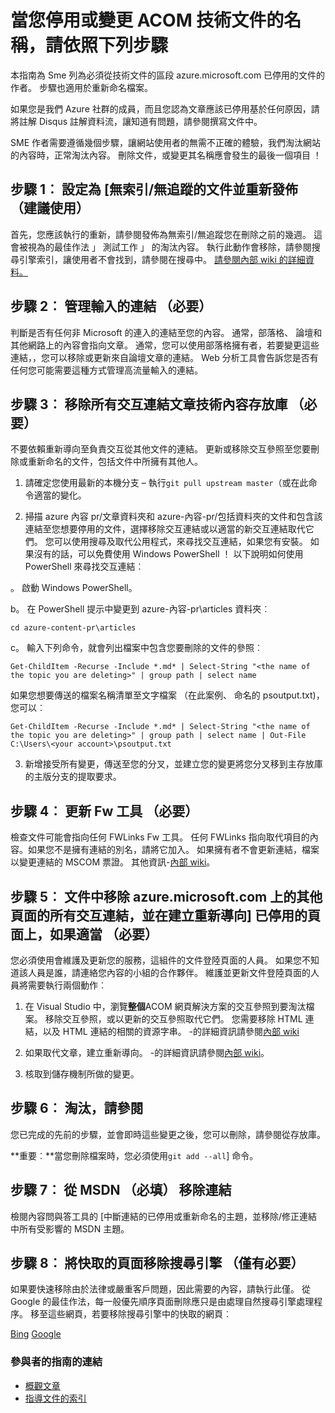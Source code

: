 # <a name="steps-to-follow-when-you-retire-or-change-the-name-of-an-acom-technical-article"></a>當您停用或變更 ACOM 技術文件的名稱，請依照下列步驟

本指南為 Sme 列為必須從技術文件的區段 azure.microsoft.com 已停用的文件的作者。 步驟也適用於重新命名檔案。

如果您是我們 Azure 社群的成員，而且您認為文章應該已停用基於任何原因，請將註解 Disqus 註解資料流，讓知道有問題，請參閱撰寫文件中。

SME 作者需要遵循幾個步驟，讓網站使用者的無需不正確的體驗，我們淘汰網站的內容時，正常淘汰內容。 刪除文件，或變更其名稱應會發生的最後一個項目 ！

## <a name="step-1-set-the-article-to-no-indexno-follow-and-republish-it-recommended"></a>步驟 1︰ 設定為 [無索引/無追蹤的文件並重新發佈 （建議使用）

首先，您應該執行的重新，請參閱發佈為無索引/無追蹤您在刪除之前的幾週。 這會被視為的最佳作法 」 測試工作 」 的淘汰內容。 執行此動作會移除，請參閱搜尋引擎索引，讓使用者不會找到，請參閱在搜尋中。 [請參閱內部 wiki 的詳細資料。](https://microsoft.sharepoint.com/teams/azurecontentguidance/wiki/Pages/Remove%20published%20pages%20and%20request%20redirects.aspx)

## <a name="step-2-manage-inbound-links-required"></a>步驟 2︰ 管理輸入的連結 （必要）

判斷是否有任何非 Microsoft 的連入的連結至您的內容。 通常，部落格、 論壇和其他網路上的內容會指向文章。 通常，您可以使用部落格擁有者，若要變更這些連結，，您可以移除或更新來自論壇文章的連結。 Web 分析工具會告訴您是否有任何您可能需要這種方式管理高流量輸入的連結。

## <a name="step-3-remove-all-crosslinks-to-the-article-from-the-technical-content-repository-required"></a>步驟 3︰ 移除所有交互連結文章技術內容存放庫 （必要）

不要依賴重新導向至負責交互從其他文件的連結。 更新或移除交互參照至您要刪除或重新命名的文件，包括文件中所擁有其他人。

1. 請確定您使用最新的本機分支 – 執行`git pull upstream master`（或在此命令適當的變化。

2.  掃描 azure 內容 pr/文章資料夾和 azure-內容-pr/包括資料夾的文件和包含該連結至您想要停用的文件，選擇移除交互連結或以適當的新交互連結取代它們。 您可以使用搜尋及取代公用程式，來尋找交互連結，如果您有安裝。 如果沒有的話，可以免費使用 Windows PowerShell ！ 以下說明如何使用 PowerShell 來尋找交互連結︰

 。 啟動 Windows PowerShell。

 b。 在 PowerShell 提示中變更到 azure-內容-pr\articles 資料夾︰

 `cd azure-content-pr\articles`

 c。 輸入下列命令，就會列出檔案中包含您要刪除的文件的參照︰

 `Get-ChildItem -Recurse -Include *.md* | Select-String "<the name of the topic you are deleting>" | group path | select name`

  如果您想要傳送的檔案名稱清單至文字檔案 （在此案例、 命名的 psoutput.txt)，您可以︰

  `Get-ChildItem -Recurse -Include *.md* | Select-String "<the name of the topic you are deleting>" | group path | select name | Out-File C:\Users\<your account>\psoutput.txt`

3. 新增接受所有變更，傳送至您的分叉，並建立您的變更將您分叉移到主存放庫的主版分支的提取要求。

## <a name="step-4-update-the-fwlink-tool-required"></a>步驟 4︰ 更新 Fw 工具 （必要）

檢查文件可能會指向任何 FWLinks Fw 工具。 任何 FWLinks 指向取代項目的內容。如果您不是擁有連結的別名，請將它加入。 如果擁有者不會更新連結，檔案以變更連結的 MSCOM 票證。 其他資訊-[內部 wiki](http://sharepoint/sites/azurecontentguidance/wiki/Pages/Manage%20inbound%20links%20to%20retired%20topics.aspx)。

## <a name="step-5-remove-all-crosslinks-to-the-article-from-other-pages-on-azuremicrosoftcom-and-create-a-redirect-for-the-retired-page-if-appropriate-required"></a>步驟 5︰ 文件中移除 azure.microsoft.com 上的其他頁面的所有交互連結，並在建立重新導向] 已停用的頁面上，如果適當 （必要）

您必須使用會維護及更新您的服務，這組件的文件登陸頁面的人員。 如果您不知道該人員是誰，請連絡您內容的小組的合作夥伴。 維護並更新文件登陸頁面的人員將需要執行兩個動作︰

1. 在 Visual Studio 中，瀏覽**整個**ACOM 網頁解決方案的交互參照到要淘汰檔案。 移除交互參照，或以更新的交互參照取代它們。 您需要移除 HTML 連結，以及 HTML 連結的相關的資源字串。 -的詳細資訊請參閱[內部 wiki](http://sharepoint/sites/azurecontentguidance/wiki/Pages/Create%20or%20edit%20a%20service%20landing%20page%20or%20left%20nav.aspx)

2. 如果取代文章，建立重新導向。 -的詳細資訊請參閱[內部 wiki](http://sharepoint/sites/azurecontentguidance/wiki/Pages/Remove%20published%20pages%20and%20request%20redirects.aspx)。

3. 核取到儲存機制所做的變更。

## <a name="step-6-retire-the-article"></a>步驟 6︰ 淘汰，請參閱

您已完成的先前的步驟，並會即時這些變更之後，您可以刪除，請參閱從存放庫。 

**重要︰**當您刪除檔案時，您必須使用`git add --all`] 命令。

## <a name="step-7-remove-links-from-msdn-required"></a>步驟 7︰ 從 MSDN （必填） 移除連結

檢閱內容問與答工具的 [中斷連結的已停用或重新命名的主題，並移除/修正連結中所有受影響的 MSDN 主題。

## <a name="step-8-remove-cached-pages-from-search-engines-only-if-absolutely-necessary"></a>步驟 8︰ 將快取的頁面移除搜尋引擎 （僅有必要）

如果要快速移除由於法律或嚴重客戶問題，因此需要的內容，請執行此僅。 從 Google 的最佳作法，每一般優先順序頁面刪除應只是由處理自然搜尋引擎處理程序。 移至這些網頁，若要移除搜尋引擎中的快取的網頁︰

[Bing](https://www.bing.com/webmaster/tools/content-removal?rflid=1)
[Google](https://www.google.com/webmasters/tools/removals?pli=1)


### <a name="contributors-guide-links"></a>參與者的指南的連結

- [概觀文章](./../README.md)
- [指導文件的索引](./contributor-guide-index.md)
